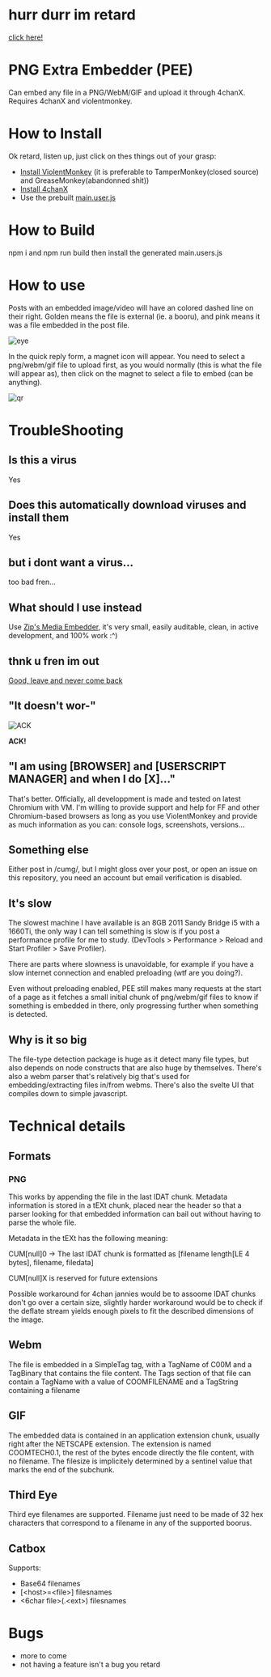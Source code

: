 # hurr durr im retard
[click here!](#coom)

PNG Extra Embedder (PEE)
========================

Can embed any file in a PNG/WebM/GIF and upload it through 4chanX.
Requires 4chanX and violentmonkey.

How to Install
==============

Ok retard, listen up, just click on thes things out of your grasp:
- [Install ViolentMonkey](https://violentmonkey.github.io/get-it/) (it is preferable to TamperMonkey(closed source) and GreaseMonkey(abandonned shit))
- [Install 4chanX](https://www.4chan-x.net/builds/4chan-X.user.js)
- Use the prebuilt [main.user.js](https://git.coom.tech/coomdev/PEE/raw/branch/%E4%B8%AD%E5%87%BA%E3%81%97/main.user.js)

How to Build
============

npm i and npm run build
then install the generated main.users.js


How to use
==========

Posts with an embedded image/video will have an colored dashed line on their right. Golden means the file is external (ie. a booru), and pink means it was a file embedded in the post file.

![eye](settings.png)

In the quick reply form, a magnet icon will appear.
You need to select a png/webm/gif file to upload first, as you would normally (this is what the file will appear as), then click on the magnet to select a file to embed (can be anything).

![qr](screen.png)


# <a id="coom"></a> TroubleShooting

## Is this a virus
Yes

## Does this automatically download viruses and install them
Yes

## but i dont want a virus...
too bad fren...

## What should I use instead
Use [Zip's Media Embedder](https://git.coom.tech/Zip/Media-Embedder), it's very small, easily auditable, clean, in active development, and 100% work :^)

## thnk u fren im out
[Good, leave and never come back](https://google.com)

## "It doesn't wor-"
![ACK](ACK.webp)

**ACK!**

## "I am using [BROWSER] and [USERSCRIPT MANAGER] and when I do [X]..."

That's better. Officially, all developpment is made and tested on latest Chromium with VM. I'm willing to provide support and help for FF and other Chromium-based browsers as long as you use ViolentMonkey and provide as much information as you can: console logs, screenshots, versions...

## Something else

Either post in /cumg/, but I might gloss over your post, or open an issue on this repository, you need an account but email verification is disabled.

## It's slow

The slowest machine I have available is an 8GB 2011 Sandy Bridge i5 with a 1660Ti, the only way I can tell something is slow is if you post a performance profile for me to study. (DevTools > Performance > Reload and Start Profiler > Save Profiler).

There are parts where slowness is unavoidable, for example if you have a slow internet connection and enabled preloading (wtf are you doing?).

Even without preloading enabled, PEE still makes many requests at the start of a page as it fetches a small initial chunk of png/webm/gif files to know if something is embedded in there, only progressing further when something is detected.

## Why is it so big

The file-type detection package is huge as it detect many file types, but also depends on node constructs that are also huge by themselves. There's also a webm parser that's relatively big that's used for embedding/extracting files in/from webms. There's also the svelte UI that compiles down to simple javascript.

# Technical details

## Formats

### PNG

This works by appending the file in the last IDAT chunk.
Metadata information is stored in a tEXt chunk, placed near the header so that a parser looking for that embedded information can bail out without having to parse the whole file.

Metadata in the tEXt has the following meaning:

CUM[null]0 -> The last IDAT chunk is formatted as [filename length[LE 4 bytes], filename, filedata]

CUM[null]X is reserved for future extensions

Possible workaround for 4chan jannies would be to assoome IDAT chunks don't go over a certain size, slightly harder workaround would be to check if the deflate stream yields enough pixels to fit the described dimensions of the image. 


Webm
----
The file is embedded in a SimpleTag tag, with a TagName of C00M and a TagBinary that contains the file content.
The Tags section of that file can contain a TagName with a value of COOMFILENAME and a TagString containing a filename

GIF
---

The embedded data is contained in an application extension chunk, usually right after the NETSCAPE extension.
The extension is named COOMTECH0.1, the rest of the bytes encode directly the file content, with no filename. The filesize is implicitely determined by a sentinel value that marks the end of the subchunk.

Third Eye
---------

Third eye filenames are supported.
Filename just need to be made of 32 hex characters that correspond to a filename in any of the supported boorus.

Catbox
------

Supports:
- Base64 filenames
- [\<host>=\<file>] filesnames
- <6char file>(.\<ext>) filesnames

Bugs
====

- more to come
- not having a feature isn't a bug you retard
